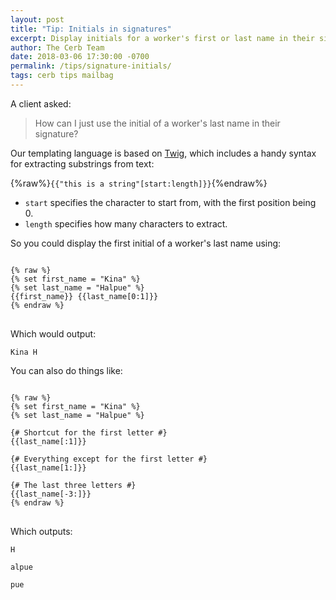```yaml
---
layout: post
title: "Tip: Initials in signatures"
excerpt: Display initials for a worker's first or last name in their signature.
author: The Cerb Team
date: 2018-03-06 17:30:00 -0700
permalink: /tips/signature-initials/
tags: cerb tips mailbag
---
```


A client asked:

> How can I just use the initial of a worker's last name in their signature?

Our templating language is based on [Twig](https://twig.symfony.com/doc/2.x/filters/slice.html), which includes a handy syntax for extracting substrings from text:

{%raw%}`{{"this is a string"[start:length]}}`{%endraw%}

* `start` specifies the character to start from, with the first position being 0.
* `length` specifies how many characters to extract.

So you could display the first initial of a worker's last name using:

<pre>
<code class="language-twig">
{% raw %}
{% set first_name = "Kina" %}
{% set last_name = "Halpue" %}
{{first_name}} {{last_name[0:1]}}
{% endraw %}
</code>
</pre>

Which would output:

~~~
Kina H
~~~

You can also do things like:

<pre>
<code class="language-twig">
{% raw %}
{% set first_name = "Kina" %}
{% set last_name = "Halpue" %}

{# Shortcut for the first letter #}
{{last_name[:1]}}

{# Everything except for the first letter #}
{{last_name[1:]}}

{# The last three letters #}
{{last_name[-3:]}}
{% endraw %}
</code>
</pre>

Which outputs:

~~~
H

alpue

pue
~~~
